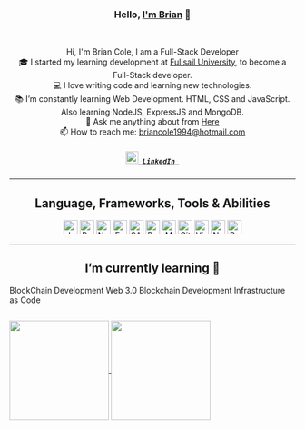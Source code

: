 <h3 align="center">Hello, <a href="https://github.com/BColeWebDev" title="Profile" target="_blank">I'm Brian</a> 👋</h3>
<br>
<p align="center">
  Hi, I'm Brian Cole, I am a Full-Stack Developer
  <br>
  🎓 I started my learning development at  <a href="https://www.fullsail.edu/">Fullsail University</a>, to become a Full-Stack developer.
  <br>
  💻 I love writing code and learning new technologies.
  <br>
  📚 I’m constantly learning Web Development. HTML, CSS and JavaScript. Also learning NodeJS, ExpressJS and MongoDB. 
  <br>
  💬 Ask me anything about from <a href="https://github.com/Silinde87/silinde87/issues" title="Issues">Here</a>
  <br>
  📫 How to reach me: <a href="mailto: briancole1994@hotmail.com">briancole1994@hotmail.com</a>
  
  <h5 align="center">
    <code><a href="https://www.linkedin.com/in/brian-cole-a94343170/"><img width="22" src="https://res.cloudinary.com/dkevcmz3i/image/upload/v1620506336/Personal/Github%20front%20readme/linkedin_wzkegb.svg"> LinkedIn </a></code>
  </h5>
</p>

<hr>

<h2 align="center">Language, Frameworks, Tools & Abilities</h2>

<p align="center">
 
  <img title="Javascript" height="25" src="https://res.cloudinary.com/dkevcmz3i/image/upload/v1620506336/Personal/Github%20front%20readme/javascript-original_ks2qvl.svg">
  
  <img title="React" height="25" src="https://res.cloudinary.com/dkevcmz3i/image/upload/v1620506338/Personal/Github%20front%20readme/react-original_vzqgdf.svg">
  
  <img title="NodeJS" height="25" src="https://res.cloudinary.com/dkevcmz3i/image/upload/v1620506337/Personal/Github%20front%20readme/node_wgb8i4.png">
  
  <img title="ExpressJS" height="25" src="https://res.cloudinary.com/dkevcmz3i/image/upload/b_rgb:ffffff/v1620506334/Personal/Github%20front%20readme/expressjs_dblcrv.png">
  
  
  <img title="SASS" height="25" src="https://upload.wikimedia.org/wikipedia/commons/9/96/Sass_Logo_Color.svg">
  
  
  <img title="Bootstrap" height="25" src="https://res.cloudinary.com/dkevcmz3i/image/upload/v1620506334/Personal/Github%20front%20readme/bootstrap_ndjvqf.svg">
  
  <img title="MongoDB" height="25" src="https://res.cloudinary.com/dkevcmz3i/image/upload/v1620506337/Personal/Github%20front%20readme/mongodb_qxbmpe.png">
  
  <img title="Git" height="25" src="https://res.cloudinary.com/dkevcmz3i/image/upload/v1620506334/Personal/Github%20front%20readme/git-original_rjrbdd.svg">
  
  <img title="Visual Studio Code" height="25" src="https://res.cloudinary.com/dkevcmz3i/image/upload/v1620506338/Personal/Github%20front%20readme/vscode_b9dlo8.svg">
  
<img title="NextJS" height="25" src="https://upload.wikimedia.org/wikipedia/commons/8/8e/Nextjs-logo.svg">
 <img title="Python" height="25" src="https://upload.wikimedia.org/wikipedia/commons/c/c3/Python-logo-notext.svg">
 
<hr>
<h2 align="center">I’m currently learning 🌱</h2>
<p align=center display=flex>

  BlockChain Development 
  Web 3.0 Blockchain Development
  Infrastructure as Code
  
</p>
<div style="display:flex;">
<p align=center>
  <a href="https://github.com/anuraghazra/github-readme-stats" title="Go to Source">
    <img height=175 align="center" src="https://github-readme-stats.vercel.app/api?username=BcoleWebDev&show_icons=true&theme=react">
  </a>
  <a href="https://github.com/anuraghazra/github-readme-stats">
  <img height=175 align="center" src="https://github-readme-stats.vercel.app/api/top-langs/?username=BcoleWebDev&title_color=57BCDA&text_color=57BCDA&icon_color=57BCDA&bg_color=0c1014&langs_count=8&layout=compact" />
  </a>
  </p>
  </div>


